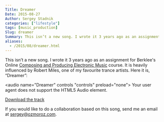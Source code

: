 ```yaml
---
Title: Dreamer
Date: 2015-08-27
Author: Sergey Stadnik
categories: ["lifestyle"]
tags: [music_production]
Slug: dreamer
Summary: This isn’t a new song. I wrote it 3 years ago as an assignment for Berklee's Online Composing and Producing Electronic Music course.
aliases:
  - /2015/08/dreamer.html
---
```


This isn’t a new song. I wrote it 3 years ago as an assignment for Berklee's Online [Composing and Producing Electronic Music](http://online.berklee.edu/courses/composing-and-producing-electronic-music-1) course.
It is heavily influenced by Robert Miles, one of my favourite trance artists. Here it is, “Dreamer”:

<audio name="Dreamer" controls "controls" preload="none">
    Your user agent does not support the HTML5 Audio element.
	<source src="https://ozmoroz-pub.s3.amazonaws.com/music/Dreamer.mp3" type='audio/mpeg'>
</audio>

<a href="https://ozmoroz-pub.s3.amazonaws.com/music/Dreamer.mp3" download target="_blank">Download the track</a>

If you would like to do a collaboration based on this song, send me an email at <sergey@ozmoroz.com>.
